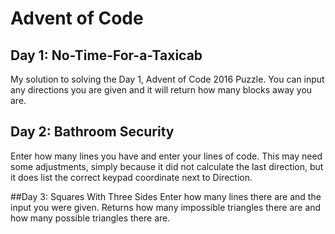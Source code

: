 # Advent of Code 
## Day 1: No-Time-For-a-Taxicab
My solution to solving the Day 1, Advent of Code 2016 Puzzle. You can input any directions you are given and it will return how many blocks away you are.

## Day 2: Bathroom Security
Enter how many lines you have and enter your lines of code. This may need some adjustments, simply because it did not calculate the last direction, but it does list the correct keypad coordinate next to Direction.

##Day 3: Squares With Three Sides
Enter how many lines there are and the input you were given. Returns how many impossible triangles there are and how many possible triangles there are. 
